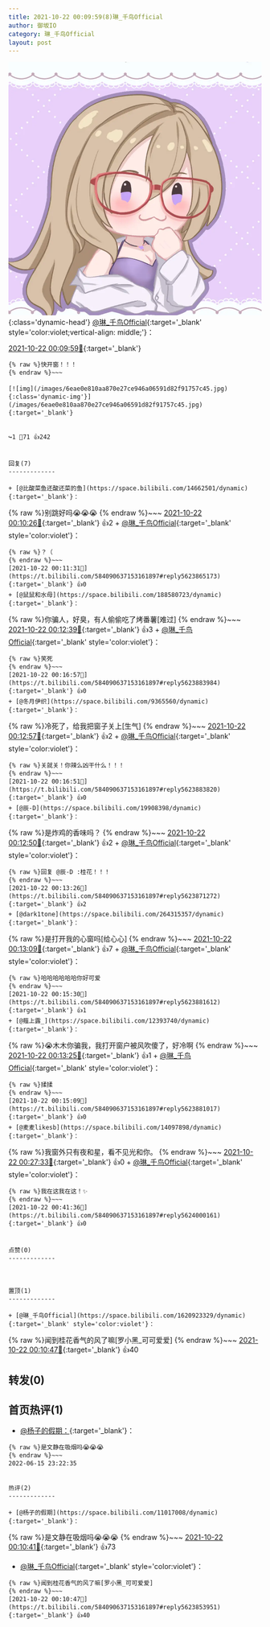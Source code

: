 ```yaml
---
title: 2021-10-22 00:09:59(8)琳_千鸟Official
author: 御坂IO
category: 琳_千鸟Official
layout: post
---
```


![img](/images/c0a88f85ebd0d056f37b114e0748e69556c8b488.jpg){:class='dynamic-head'}
[@琳_千鸟Official](https://space.bilibili.com/1620923329/dynamic){:target='_blank' style='color:violet;vertical-align: middle;'}：

[2021-10-22 00:09:59🔗](https://t.bilibili.com/584090637153161897){:target='_blank'}

~~~
{% raw %}快开窗！！！
{% endraw %}~~~

[![img](/images/6eae0e810aa870e27ce946a06591d82f91757c45.jpg){:class='dynamic-img'}](/images/6eae0e810aa870e27ce946a06591d82f91757c45.jpg){:target='_blank'}


↪️1 💬71 👍242


回复(7)
-------------

+ [@比酸菜鱼还酸还菜的鱼](https://space.bilibili.com/14662501/dynamic){:target='_blank'}：
~~~
{% raw %}别跳好吗😭😭😭
{% endraw %}~~~
[2021-10-22 00:10:26🔗](https://t.bilibili.com/584090637153161897#reply5623853352){:target='_blank'} 👍2
    + [@琳_千鸟Official](https://space.bilibili.com/1620923329/dynamic){:target='_blank' style='color:violet'}：
~~~
{% raw %}？（
{% endraw %}~~~
[2021-10-22 00:11:31🔗](https://t.bilibili.com/584090637153161897#reply5623865173){:target='_blank'} 👍0
+ [@鼠鼠和水母](https://space.bilibili.com/188580723/dynamic){:target='_blank'}：
~~~
{% raw %}你骗人，好臭，有人偷偷吃了烤番薯[难过]
{% endraw %}~~~
[2021-10-22 00:12:39🔗](https://t.bilibili.com/584090637153161897#reply5623863506){:target='_blank'} 👍3
    + [@琳_千鸟Official](https://space.bilibili.com/1620923329/dynamic){:target='_blank' style='color:violet'}：
~~~
{% raw %}笑死
{% endraw %}~~~
[2021-10-22 00:16:57🔗](https://t.bilibili.com/584090637153161897#reply5623883984){:target='_blank'} 👍0
+ [@冬月伊织](https://space.bilibili.com/9365560/dynamic){:target='_blank'}：
~~~
{% raw %}冷死了，给我把窗子关上[生气]
{% endraw %}~~~
[2021-10-22 00:12:57🔗](https://t.bilibili.com/584090637153161897#reply5623864023){:target='_blank'} 👍2
    + [@琳_千鸟Official](https://space.bilibili.com/1620923329/dynamic){:target='_blank' style='color:violet'}：
~~~
{% raw %}关就关！你辣么凶干什么！！！
{% endraw %}~~~
[2021-10-22 00:16:51🔗](https://t.bilibili.com/584090637153161897#reply5623883820){:target='_blank'} 👍0
+ [@辰-D](https://space.bilibili.com/19908398/dynamic){:target='_blank'}：
~~~
{% raw %}是炸鸡的香味吗？
{% endraw %}~~~
[2021-10-22 00:12:50🔗](https://t.bilibili.com/584090637153161897#reply5623867240){:target='_blank'} 👍2
    + [@琳_千鸟Official](https://space.bilibili.com/1620923329/dynamic){:target='_blank' style='color:violet'}：
~~~
{% raw %}回复 @辰-D :桂花！！！
{% endraw %}~~~
[2021-10-22 00:13:26🔗](https://t.bilibili.com/584090637153161897#reply5623871272){:target='_blank'} 👍2
+ [@dark1tone](https://space.bilibili.com/264315357/dynamic){:target='_blank'}：
~~~
{% raw %}是打开我的心窗吗[给心心]
{% endraw %}~~~
[2021-10-22 00:13:09🔗](https://t.bilibili.com/584090637153161897#reply5623867752){:target='_blank'} 👍7
    + [@琳_千鸟Official](https://space.bilibili.com/1620923329/dynamic){:target='_blank' style='color:violet'}：
~~~
{% raw %}哈哈哈哈哈哈你好可爱
{% endraw %}~~~
[2021-10-22 00:15:30🔗](https://t.bilibili.com/584090637153161897#reply5623881612){:target='_blank'} 👍1
+ [@薤上露_](https://space.bilibili.com/12393740/dynamic){:target='_blank'}：
~~~
{% raw %}😭木木你骗我，我打开窗户被风吹傻了，好冷啊
{% endraw %}~~~
[2021-10-22 00:13:25🔗](https://t.bilibili.com/584090637153161897#reply5623868198){:target='_blank'} 👍1
    + [@琳_千鸟Official](https://space.bilibili.com/1620923329/dynamic){:target='_blank' style='color:violet'}：
~~~
{% raw %}揉揉
{% endraw %}~~~
[2021-10-22 00:15:09🔗](https://t.bilibili.com/584090637153161897#reply5623881017){:target='_blank'} 👍0
+ [@麦麦likesb](https://space.bilibili.com/14097898/dynamic){:target='_blank'}：
~~~
{% raw %}我窗外只有夜和星，看不见光和你。
{% endraw %}~~~
[2021-10-22 00:27:33🔗](https://t.bilibili.com/584090637153161897#reply5623936354){:target='_blank'} 👍0
    + [@琳_千鸟Official](https://space.bilibili.com/1620923329/dynamic){:target='_blank' style='color:violet'}：
~~~
{% raw %}我在这我在这！✨
{% endraw %}~~~
[2021-10-22 00:41:36🔗](https://t.bilibili.com/584090637153161897#reply5624000161){:target='_blank'} 👍0


点赞(0)
-------------



置顶(1)
-------------

+ [@琳_千鸟Official](https://space.bilibili.com/1620923329/dynamic){:target='_blank' style='color:violet'}：
~~~
{% raw %}闻到桂花香气的风了嘛[罗小黑_可可爱爱]
{% endraw %}~~~
[2021-10-22 00:10:47🔗](https://t.bilibili.com/584090637153161897#reply5623853951){:target='_blank'} 👍40


转发(0)
-------------



首页热评(1)
-------------

+ [@杨子的假期：](https://space.bilibili.com/11017008/dynamic){:target='_blank'}：
~~~
{% raw %}是文静在吸烟吗😭😭😭
{% endraw %}~~~
2022-06-15 23:22:35


热评(2)
-------------

+ [@杨子的假期](https://space.bilibili.com/11017008/dynamic){:target='_blank'}：
~~~
{% raw %}是文静在吸烟吗😭😭😭
{% endraw %}~~~
[2021-10-22 00:10:41🔗](https://t.bilibili.com/584090637153161897#reply5623856887){:target='_blank'} 👍73
+ [@琳_千鸟Official](https://space.bilibili.com/1620923329/dynamic){:target='_blank' style='color:violet'}：
~~~
{% raw %}闻到桂花香气的风了嘛[罗小黑_可可爱爱]
{% endraw %}~~~
[2021-10-22 00:10:47🔗](https://t.bilibili.com/584090637153161897#reply5623853951){:target='_blank'} 👍40


